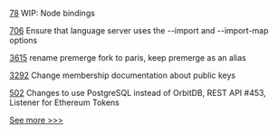 
[78](https://github.com/hyperledger/fabric-protos/pull/78) WIP: Node bindings

[706](https://github.com/hyperledger-labs/solang/pull/706) Ensure that language server uses the --import and --import-map options

[3615](https://github.com/hyperledger/besu/pull/3615) rename premerge fork to paris, keep premerge as an alias

[3292](https://github.com/hyperledger/fabric/pull/3292) Change membership documentation about public keys

[502](https://github.com/hyperledger-labs/blockchain-carbon-accounting/pull/502) Changes to use PostgreSQL instead of OrbitDB, REST API #453, Listener for Ethereum Tokens


[See more >>>](https://start-here.hyperledger.org/pull-requests)
